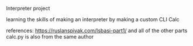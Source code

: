 Interpreter project<br />

learning the skills of making an interpreter by making a custom CLI Calc


references:
https://ruslanspivak.com/lsbasi-part1/ and all of the other parts
calc.py is also from the same author
